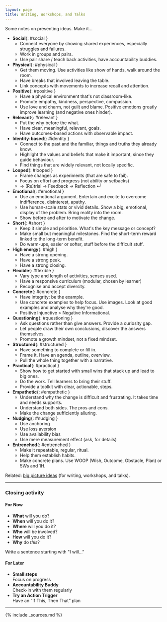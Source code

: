 ```yaml
---
layout: page
title: Writing, Workshops, and Talks
---
```


Some notes on presenting ideas. Make it...

- **Social**{: #social }
    - Connect everyone by showing shared experiences, especially struggles and failures.
    - Work in groups and pairs.
    - Use pair share / teach back activities, have accountability buddies.
- **Physical**{: #physical }
    - Get them moving. Use activities like show of hands, walk around the room.
    - Have breaks that involved leaving the table.
    - Link concepts with movements to increase recall and attention.
- **Positive**{: #positive }
    - Have a physical environment that's not classroom-like.
    - Promote empathy, kindness, perspective, compassion.
    - Use love and charm, not guilt and blame. Positive emotions greatly improve learning (and negative ones hinder).
- **Relevant**{: #relevant }
    - Put the why before the what.
    - Have clear, meaningful, relevant, goals.
    - Have outcomes-based actions with observable impact.
- **Identity-based**{: #identity }
    - Connect to the past and the familiar, things and truths they already know.
    - Highlight the values and beliefs that make it important, since they guide behaviour.
    - Find things that are widely relevant, not locally specific.
- **Looped**{: #looped }
    - Frame changes as experiments (that are safe to fail).
    - Focus on effort and progress (not ability or setbacks)
    - → (Re)trial → Feedback → Reflection ↵
- **Emotional**{: #emotional }
    - Use an emotional argument. Entertain and excite to overcome indifference, disinterest, apathy.
    - Use human-scale stats or vivid details. Show a big, emotional, display of the problem. Bring reality into the room.
    - Show before and after to motivate the change.
- **Short**{: #short }
    - Keep it simple and prioritise. What's the key message or concept?
    - Make small but meaningful milestones. Find the short-term reward linked to the long-term benefit.
    - Do warm-ups, easier or softer, stuff before the difficult stuff.
- **High energy**{: #high }
    - Have a strong opening.
    - Have a strong peak.
    - Have a strong closing.
- **Flexible**{: #flexible }
    - Vary type and length of activities, senses used.
    - Have a responsive curriculum (modular, chosen by learner)
    - Recognise and accept diversity.
- **Concrete**{: #concrete }
    - Have integrity: be the example.
    - Use concrete examples to help focus. Use images. Look at good examples and analyse why they're good.
    - Positive Injunctive > Negative Informational.
- **Questioning**{: #questioning }
    - Ask questions rather than give answers. Provide a curiosity gap.
    - Let people draw their own conclusions, discover the answers themselves.
    - Promote a growth mindset, not a fixed mindset.
- **Structured**{: #structured }
    - Have something to complete or fill in.
    - Frame it. Have an agenda, outline, overview.
    - Pull the whole thing together with a narrative.
- **Practical**{: #practical }
    - Show how to get started with small wins that stack up and lead to big ones.
    - Do the work. Tell learners to bring their stuff.
    - Provide a toolkit with clear, actionable, steps.
- **Empathetic**{: #empathetic }
    - Understand why the change is difficult and frustrating. It takes time and needs supports.
    - Understand both sides. The pros and cons.
    - Make the change sufficiently alluring.
- **Nudging**{: #nudging }
  - Use anchoring
  - Use loss aversion
  - Use availability bias
  - Use mere measurement effect (ask, for details)
- **Entrenched**{: #entrenched }
  - Make it repeatable, regular, ritual.
  - Help them establish habits.
  - Make concrete plans. Use WOOP (Wish, Outcome, Obstacle, Plan) or 5Ws and 1H.

Related: [big picture ideas](/writing-workshops-and-talks-big-picture/) (for writing, workshops, and talks).

---

### Closing activity

#### For Now

- **What** will you do?
- **When** will you do it?
- **Where** will you do it?
- **Who** will be involved?
- **How** will you do it?
- **Why** do *this*?

Write a sentence starting with "I will..."

#### For Later

- **Small steps**<br>Focus on progress
- **Accountability Buddy**<br>Check-in with them regularly
- **Try an Action Trigger**<br>Have an “If This, Then That” plan

---

{% include _sources.md %}
